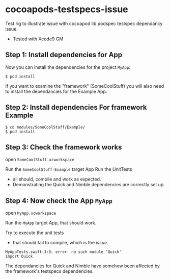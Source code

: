 # cocoapods-testspecs-issue
Test rig to illustrate issue with cocoapod lib podspec testspec dependancy issue.

* Tested with Xcode9 GM


## Step 1: Install dependencies for App

Now you can install the dependencies for the project `MyApp`:

```
$ pod install
```


If you want to examine the "framework" (SomeCoolStuff) you will also need to install the dependancies for the Example App.

## Step 2: Install dependencies For framework Example

```
$ cd modules/SomeCoolStuff/Example/
$ pod install
```

## Step 3: Check the framework works

open `SomeCoolStuff.xcworkspace`

Run the `SomeCoolStuff-Example` target App
Run the UnitTests
- all should, compile and work as expected.
- Demonstrating the Quick and Nimble dependencies are correctly set up.


## Step 4: Now check the App `MyApp`

open `MyApp.xcworkspace`

Run the `MyApp` target App, that should work.

Try to execute the unit tests
- that should fail to compile, which is the *issue*.

```
MyAppTests.swift:3:8: error: no such module 'Quick'
import Quick
```

The dependancies for Quick and Nimble have somehow been affected by the framework's testspecs dependencies.
